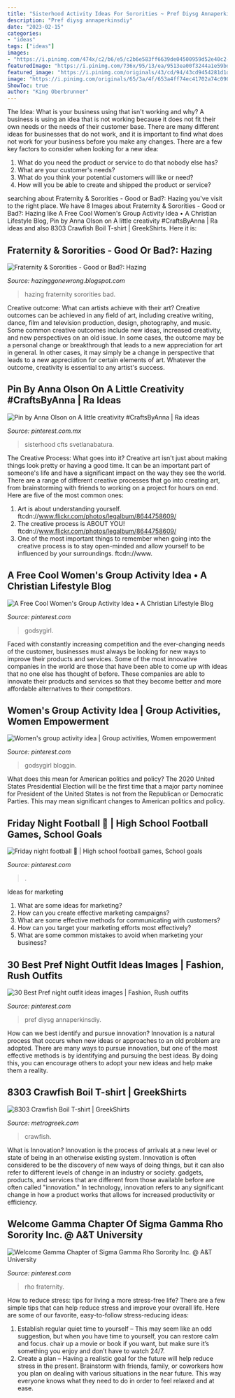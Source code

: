```yaml
---
title: "Sisterhood Activity Ideas For Sororities ~ Pref Diysg Annaperkinsdiy"
description: "Pref diysg annaperkinsdiy"
date: "2023-02-15"
categories:
- "ideas"
tags: ["ideas"]
images:
- "https://i.pinimg.com/474x/c2/b6/e5/c2b6e583ff6639de04500959d52e40c2--sorority-recruitment-outfits-sorority-girls.jpg"
featuredImage: "https://i.pinimg.com/736x/95/13/ea/9513ea00f3244a1e59bdf6efc19803f6.jpg"
featured_image: "https://i.pinimg.com/originals/43/cd/94/43cd9454281d1df6ae2060823a00734e.jpg"
image: "https://i.pinimg.com/originals/65/3a/4f/653a4ff74ec41702a74c0908aae2d08a.png"
ShowToc: true
author: "King Oberbrunner"
---
```



The Idea: What is your business using that isn't working and why?
A business is using an idea that is not working because it does not fit their own needs or the needs of their customer base. There are many different ideas for businesses that do not work, and it is important to find what does not work for your business before you make any changes. There are a few key factors to consider when looking for a new idea:
1) What do you need the product or service to do that nobody else has?
2) What are your customer's needs?
3) What do you think your potential customers will like or need?
4) How will you be able to create and shipped the product or service?

	

		
searching about Fraternity &amp; Sororities - Good or Bad?: Hazing you've visit to the right place. We have 8 Images about Fraternity &amp; Sororities - Good or Bad?: Hazing like A Free Cool Women&#039;s Group Activity Idea • A Christian Lifestyle Blog, Pin by Anna Olson on A little creativity #CraftsByAnna | Ra ideas and also 8303 Crawfish Boil T-shirt | GreekShirts. Here it is:
		
    
## Fraternity &amp; Sororities - Good Or Bad?: Hazing

<img loading=lazy src="https://1.bp.blogspot.com/-0_2_WWkvgWk/T41kFTowa1I/AAAAAAAAADQ/kkEWS-dcpmg/s320/hazing3b.jpg" onerror="this.onerror=null;this.src='https://tse3.mm.bing.net/th?id=OIP.WJuy3saEjG3vpvZu_IAeOAAAAA&amp;pid=15.1';" alt="Fraternity &amp; Sororities - Good or Bad?: Hazing">

_Source: hazinggonewrong.blogspot.com_

>hazing fraternity sororities bad. 

	

Creative outcome: What can artists achieve with their art?
Creative outcomes can be achieved in any field of art, including creative writing, dance, film and television production, design, photography, and music. Some common creative outcomes include new ideas, increased creativity, and new perspectives on an old issue. In some cases, the outcome may be a personal change or breakthrough that leads to a new appreciation for art in general. In other cases, it may simply be a change in perspective that leads to a new appreciation for certain elements of art. Whatever the outcome, creativity is essential to any artist's success.

    
## Pin By Anna Olson On A Little Creativity #CraftsByAnna | Ra Ideas

<img loading=lazy src="https://i.pinimg.com/originals/43/cd/94/43cd9454281d1df6ae2060823a00734e.jpg" onerror="this.onerror=null;this.src='https://tse3.mm.bing.net/th?id=OIP.t7BsrJUk-4eujAtUKeC_xgHaJ4&amp;pid=15.1';" alt="Pin by Anna Olson on A little creativity #CraftsByAnna | Ra ideas">

_Source: pinterest.com.mx_

>sisterhood cfts svetlanabatura. 

	

The Creative Process: What goes into it?
Creative art isn't just about making things look pretty or having a good time. It can be an important part of someone's life and have a significant impact on the way they see the world. There are a range of different creative processes that go into creating art, from brainstorming with friends to working on a project for hours on end. Here are five of the most common ones: 
1) Art is about understanding yourself. ftcdn://www.flickr.com/photos/legalbum/8644758609/
2) The creative process is ABOUT YOU! ftcdn://www.flickr.com/photos/legalbum/8644758609/
3) One of the most important things to remember when going into the creative process is to stay open-minded and allow yourself to be influenced by your surroundings. ftcdn://www.

    
## A Free Cool Women&#039;s Group Activity Idea • A Christian Lifestyle Blog

<img loading=lazy src="https://i.pinimg.com/originals/65/3a/4f/653a4ff74ec41702a74c0908aae2d08a.png" onerror="this.onerror=null;this.src='https://tse4.mm.bing.net/th?id=OIP.D7TYLF46nS6MtKN7ImgpYwHaLG&amp;pid=15.1';" alt="A Free Cool Women&#039;s Group Activity Idea • A Christian Lifestyle Blog">

_Source: pinterest.com_

>godsygirl. 

	

Faced with constantly increasing competition and the ever-changing needs of the customer, businesses must always be looking for new ways to improve their products and services. Some of the most innovative companies in the world are those that have been able to come up with ideas that no one else has thought of before. These companies are able to innovate their products and services so that they become better and more affordable alternatives to their competitors.

    
## Women&#039;s Group Activity Idea | Group Activities, Women Empowerment

<img loading=lazy src="https://i.pinimg.com/736x/5a/a9/b7/5aa9b7d2e6158a34a1094cb58e32d49e.jpg" onerror="this.onerror=null;this.src='https://tse3.mm.bing.net/th?id=OIP.vJ67ZH1laUcISHP_AC2UywHaLG&amp;pid=15.1';" alt="Women&#039;s group activity idea | Group activities, Women empowerment">

_Source: pinterest.com_

>godsygirl bloggin. 

	

What does this mean for American politics and policy?
The 2020 United States Presidential Election will be the first time that a major party nominee for President of the United States is not from the Republican or Democratic Parties. This may mean significant changes to American politics and policy.

    
## Friday Night Football 💓 | High School Football Games, School Goals

<img loading=lazy src="https://i.pinimg.com/originals/18/f1/8e/18f18e7dc40bdd1deff04922fbe0f330.jpg" onerror="this.onerror=null;this.src='https://tse1.mm.bing.net/th?id=OIP.VsRDCzGb-oF1qd5mQmwDOAHaKh&amp;pid=15.1';" alt="Friday night football 💓 | High school football games, School goals">

_Source: pinterest.com_

>. 

	

Ideas for marketing
1. What are some ideas for marketing? 
2. How can you create effective marketing campaigns? 
3. What are some effective methods for communicating with customers? 
4. How can you target your marketing efforts most effectively? 
5. What are some common mistakes to avoid when marketing your business?

    
## 30 Best Pref Night Outfit Ideas Images | Fashion, Rush Outfits

<img loading=lazy src="https://i.pinimg.com/474x/c2/b6/e5/c2b6e583ff6639de04500959d52e40c2--sorority-recruitment-outfits-sorority-girls.jpg" onerror="this.onerror=null;this.src='https://tse4.mm.bing.net/th?id=OIP._novMjWaRf2V1G_0a3u_LAAAAA&amp;pid=15.1';" alt="30 Best Pref night outfit ideas images | Fashion, Rush outfits">

_Source: pinterest.com_

>pref diysg annaperkinsdiy. 

	

How can we best identify and pursue innovation?
Innovation is a natural process that occurs when new ideas or approaches to an old problem are adopted. There are many ways to pursue innovation, but one of the most effective methods is by identifying and pursuing the best ideas. By doing this, you can encourage others to adopt your new ideas and help make them a reality.

    
## 8303 Crawfish Boil T-shirt | GreekShirts

<img loading=lazy src="https://metrogreek.com/wp-content/uploads/2013/01/sigma-kappa-crawfish-boil-t-shirt.jpg" onerror="this.onerror=null;this.src='https://tse4.mm.bing.net/th?id=OIP.oi_5MWDVebscTQxsjVBo8QAAAA&amp;pid=15.1';" alt="8303 Crawfish Boil T-shirt | GreekShirts">

_Source: metrogreek.com_

>crawfish. 

	

What is Innovation?
Innovation is the process of arrivals at a new level or state of being in an otherwise existing system. Innovation is often considered to be the discovery of new ways of doing things, but it can also refer to different levels of change in an industry or society. gadgets, products, and services that are different from those available before are often called "innovation." In technology, innovation refers to any significant change in how a product works that allows for increased productivity or efficiency.

    
## Welcome Gamma Chapter Of Sigma Gamma Rho Sorority Inc. @ A&amp;T University

<img loading=lazy src="https://i.pinimg.com/736x/95/13/ea/9513ea00f3244a1e59bdf6efc19803f6.jpg" onerror="this.onerror=null;this.src='https://tse2.mm.bing.net/th?id=OIP.TfihdZeHc6UcIV3JYvq5XAHaJJ&amp;pid=15.1';" alt="Welcome Gamma Chapter of Sigma Gamma Rho Sorority Inc. @ A&amp;T University">

_Source: pinterest.com_

>rho fraternity. 

	

How to reduce stress: tips for living a more stress-free life?
There are a few simple tips that can help reduce stress and improve your overall life. Here are some of our favorite, easy-to-follow stress-reducing ideas: 
1. Establish regular quiet time to yourself – This may seem like an odd suggestion, but when you have time to yourself, you can restore calm and focus. chair up a movie or book if you want, but make sure it’s something you enjoy and don’t have to watch 24/7. 
2. Create a plan – Having a realistic goal for the future will help reduce stress in the present. Brainstorm with friends, family, or coworkers how you plan on dealing with various situations in the near future. This way everyone knows what they need to do in order to feel relaxed and at ease. 

